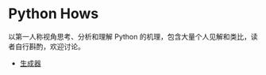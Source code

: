 # Python Hows
以第一人称视角思考、分析和理解 Python 的机理，包含大量个人见解和类比，读者自行斟酌，欢迎讨论。

- [生成器](https://github.com/gndlwch2w/msvm-unet/blob/main/gen.md)
